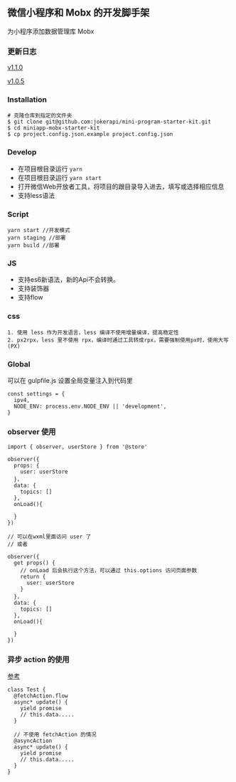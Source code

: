 ## 微信小程序和 Mobx 的开发脚手架
为小程序添加数据管理库 Mobx

### 更新日志
[v1.1.0](docs/v1.1.0.md)

[v1.0.5](docs/v1.0.5.md)

###  Installation

```
# 克隆仓库到指定的文件夹
$ git clone git@github.com:jokerapi/mini-program-starter-kit.git
$ cd miniapp-mobx-starter-kit
$ cp project.config.json.example project.config.json
```

### Develop
* 在项目根目录运行 `yarn`
* 在项目根目录运行 `yarn start`
* 打开微信Web开放者工具，将项目的跟目录导入进去，填写或选择相应信息
* 支持less语法

### Script
```
yarn start //开发模式
yarn staging //部署
yarn build //部署
```

### JS
* 支持es6新语法，新的Api不会转换。
* 支持装饰器
* 支持flow

### css
	1. 使用 less 作为开发语言，less 编译不使用增量编译，提高稳定性
	2. px2rpx，less 里不使用 rpx，编译时通过工具转成rpx，需要强制使用px时，使用大写(PX)


### Global
可以在 gulpfile.js 设置全局变量注入到代码里
```
const settings = {
  ipv4,
  NODE_ENV: process.env.NODE_ENV || 'development',
}
```

### observer 使用
```
import { observer, userStore } from '@store'

observer({
  props: {
    user: userStore
  }，
  data: {
    topics: []
  },
  onLoad(){
  
  }
})

// 可以在wxml里面访问 user 了
// 或者

observer({
  get props() {
    // onLoad 后会执行这个方法，可以通过 this.options 访问页面参数
    return {
      user: userStore
    }
  }，
  data: {
    topics: []
  },
  onLoad(){
  
  }
})
```

### 异步 action 的使用
[参考](https://cn.mobx.js.org/best/actions.html#flows)
```
class Test {
  @fetchAction.flow
  async* update() {
    yield promise
    // this.data.....
  }

  // 不使用 fetchAction 的情况
  @asyncAction
  async* update() {
    yield promise
    // this.data.....
  }  
}
```
